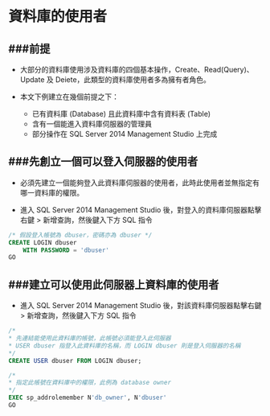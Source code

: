 # 資料庫的使用者
###前提
---
* 大部分的資料庫使用涉及資料庫的四個基本操作，Create、Read(Query)、Update 及 Deiete，此類型的資料庫使用者多為擁有者角色。

* 本文下例建立在幾個前提之下：
  * 已有資料庫 (Database) 且此資料庫中含有資料表 (Table)
  * 含有一個能進入資料庫伺服器的管理員
  * 部分操作在 SQL Server 2014 Management Studio 上完成

###先創立一個可以登入伺服器的使用者
---
* 必須先建立一個能夠登入此資料庫伺服器的使用者，此時此使用者並無指定有哪一資料庫的權限。

* 進入 SQL Server 2014 Management Studio 後，對登入的資料庫伺服器點擊右鍵 > 新增查詢，然後鍵入下方 SQL 指令

```Sql
/* 假設登入帳號為 dbuser，密碼亦為 dbuser */
CREATE LOGIN dbuser 
	WITH PASSWORD = 'dbuser' 
GO
```

###建立可以使用此伺服器上資料庫的使用者
---
* 進入 SQL Server 2014 Management Studio 後，對該資料庫伺服器點擊右鍵 > 新增查詢，然後鍵入下方 SQL 指令

```Sql
/* 
* 先連結能使用此資料庫的帳號，此帳號必須能登入此伺服器
* USER dbuser 指登入此資料庫的名稱，而 LOGIN dbuser 則是登入伺服器的名稱
*/
CREATE USER dbuser FROM LOGIN dbuser;

/* 
* 指定此帳號在資料庫中的權限，此例為 database owner
*/
EXEC sp_addrolemember N'db_owner', N'dbuser'
GO
```
